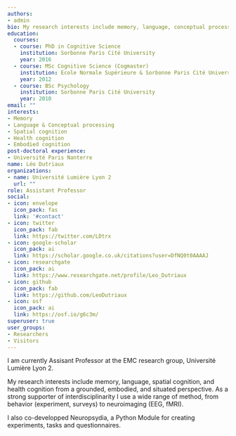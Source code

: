 ```yaml
---
authors:
- admin
bio: My research interests include memory, language, conceptual processing, spatial cognition, and health cognition.
education:
  courses:
  - course: PhD in Cognitive Science
    institution: Sorbonne Paris Cité University
    year: 2016
  - course: MSc Cognitive Science (Cogmaster)
    institution: Ecole Normale Supérieure & Sorbonne Paris Cité University
    year: 2012
  - course: BSc Psychology
    institution: Sorbonne Paris Cité University
    year: 2010
email: ""
interests:
- Memory
- Language & Conceptual processing
- Spatial cognition
- Health cognition
- Embodied cognition
post-doctoral experience:
- Université Paris Nanterre
name: Léo Dutriaux
organizations:
- name: Université Lumière Lyon 2
  url: ""
role: Assistant Professor
social:
- icon: envelope
  icon_pack: fas
  link: '#contact'
- icon: twitter
  icon_pack: fab
  link: https://twitter.com/LDtrx
- icon: google-scholar
  icon_pack: ai
  link: https://scholar.google.co.uk/citations?user=DfNQ0t0AAAAJ
- icon: researchgate
  icon_pack: ai
  link: https://www.researchgate.net/profile/Leo_Dutriaux
- icon: github
  icon_pack: fab
  link: https://github.com/LeoDutriaux
- icon: osf
  icon_pack: ai
  link: https://osf.io/g6c3m/
superuser: true
user_groups:
- Researchers
- Visitors
---
```


I am currently Assisant Professor at the EMC research group, Université Lumière Lyon 2. 

My research interests include memory, language, spatial cognition, and health cognition from a grounded, embodied, and situated perspective. As a strong supporter of interdisciplinarity I use a wide range of method, from behavior (experiment, surveys) to neuroimaging (EEG, fMRI).

I also co-developped Neuropsydia, a Python Module for creating experiments, tasks and questionnaires.
